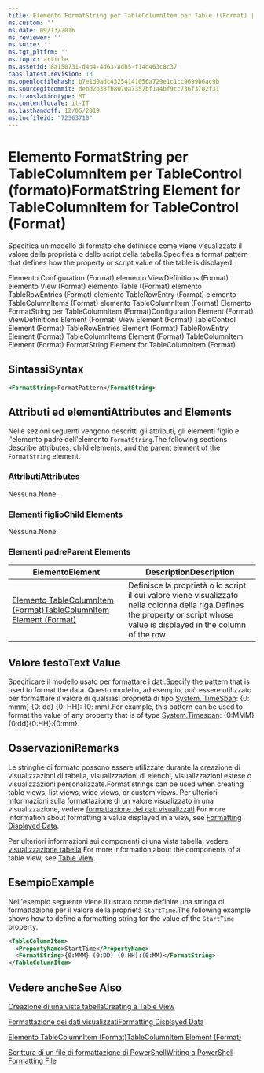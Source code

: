 ```yaml
---
title: Elemento FormatString per TableColumnItem per Table ((Format) | Microsoft Docs
ms.custom: ''
ms.date: 09/13/2016
ms.reviewer: ''
ms.suite: ''
ms.tgt_pltfrm: ''
ms.topic: article
ms.assetid: 8a150731-d4b4-4d63-8db5-f14d463c8c37
caps.latest.revision: 13
ms.openlocfilehash: b7e1d0adc43254141056a729e1c1cc9699b6ac9b
ms.sourcegitcommit: debd2b38fb8070a7357bf1a4bf9cc736f3702f31
ms.translationtype: MT
ms.contentlocale: it-IT
ms.lasthandoff: 12/05/2019
ms.locfileid: "72363710"
---
```

# <a name="formatstring-element-for-tablecolumnitem-for-tablecontrol-format"></a><span data-ttu-id="f5ac7-102">Elemento FormatString per TableColumnItem per TableControl (formato)</span><span class="sxs-lookup"><span data-stu-id="f5ac7-102">FormatString Element for TableColumnItem for TableControl (Format)</span></span>

<span data-ttu-id="f5ac7-103">Specifica un modello di formato che definisce come viene visualizzato il valore della proprietà o dello script della tabella.</span><span class="sxs-lookup"><span data-stu-id="f5ac7-103">Specifies a format pattern that defines how the property or script value of the table is displayed.</span></span>

<span data-ttu-id="f5ac7-104">Elemento Configuration (Format) elemento ViewDefinitions (Format) elemento View (Format) elemento Table ((Format) elemento TableRowEntries (Format) elemento TableRowEntry (Format) elemento TableColumnItems (Format) elemento TableColumnItem (Format) Elemento FormatString per TableColumnItem (Format)</span><span class="sxs-lookup"><span data-stu-id="f5ac7-104">Configuration Element (Format) ViewDefinitions Element (Format) View Element (Format) TableControl Element (Format) TableRowEntries Element (Format) TableRowEntry Element (Format) TableColumnItems Element (Format) TableColumnItem Element (Format) FormatString Element for TableColumnItem (Format)</span></span>

## <a name="syntax"></a><span data-ttu-id="f5ac7-105">Sintassi</span><span class="sxs-lookup"><span data-stu-id="f5ac7-105">Syntax</span></span>

```xml
<FormatString>FormatPattern</FormatString>
```

## <a name="attributes-and-elements"></a><span data-ttu-id="f5ac7-106">Attributi ed elementi</span><span class="sxs-lookup"><span data-stu-id="f5ac7-106">Attributes and Elements</span></span>

<span data-ttu-id="f5ac7-107">Nelle sezioni seguenti vengono descritti gli attributi, gli elementi figlio e l'elemento padre dell'elemento `FormatString`.</span><span class="sxs-lookup"><span data-stu-id="f5ac7-107">The following sections describe attributes, child elements, and the parent element of the `FormatString` element.</span></span>

### <a name="attributes"></a><span data-ttu-id="f5ac7-108">Attributi</span><span class="sxs-lookup"><span data-stu-id="f5ac7-108">Attributes</span></span>

<span data-ttu-id="f5ac7-109">Nessuna.</span><span class="sxs-lookup"><span data-stu-id="f5ac7-109">None.</span></span>

### <a name="child-elements"></a><span data-ttu-id="f5ac7-110">Elementi figlio</span><span class="sxs-lookup"><span data-stu-id="f5ac7-110">Child Elements</span></span>

<span data-ttu-id="f5ac7-111">Nessuna.</span><span class="sxs-lookup"><span data-stu-id="f5ac7-111">None.</span></span>

### <a name="parent-elements"></a><span data-ttu-id="f5ac7-112">Elementi padre</span><span class="sxs-lookup"><span data-stu-id="f5ac7-112">Parent Elements</span></span>

|<span data-ttu-id="f5ac7-113">Elemento</span><span class="sxs-lookup"><span data-stu-id="f5ac7-113">Element</span></span>|<span data-ttu-id="f5ac7-114">Description</span><span class="sxs-lookup"><span data-stu-id="f5ac7-114">Description</span></span>|
|-------------|-----------------|
|[<span data-ttu-id="f5ac7-115">Elemento TableColumnItem (Format)</span><span class="sxs-lookup"><span data-stu-id="f5ac7-115">TableColumnItem Element (Format)</span></span>](./tablecolumnitem-element-for-tablecolumnitems-for-tablecontrol-format.md)|<span data-ttu-id="f5ac7-116">Definisce la proprietà o lo script il cui valore viene visualizzato nella colonna della riga.</span><span class="sxs-lookup"><span data-stu-id="f5ac7-116">Defines the property or script whose value is displayed in the column of the row.</span></span>|

## <a name="text-value"></a><span data-ttu-id="f5ac7-117">Valore testo</span><span class="sxs-lookup"><span data-stu-id="f5ac7-117">Text Value</span></span>

<span data-ttu-id="f5ac7-118">Specificare il modello usato per formattare i dati.</span><span class="sxs-lookup"><span data-stu-id="f5ac7-118">Specify the pattern that is used to format the data.</span></span> <span data-ttu-id="f5ac7-119">Questo modello, ad esempio, può essere utilizzato per formattare il valore di qualsiasi proprietà di tipo [System. TimeSpan](/dotnet/api/System.TimeSpan): {0: mmm} {0: dd} {0: HH}: {0: mm}.</span><span class="sxs-lookup"><span data-stu-id="f5ac7-119">For example, this pattern can be used to format the value of any property that is of type [System.Timespan](/dotnet/api/System.TimeSpan): {0:MMM}{0:dd}{0:HH}:{0:mm}.</span></span>

## <a name="remarks"></a><span data-ttu-id="f5ac7-120">Osservazioni</span><span class="sxs-lookup"><span data-stu-id="f5ac7-120">Remarks</span></span>

<span data-ttu-id="f5ac7-121">Le stringhe di formato possono essere utilizzate durante la creazione di visualizzazioni di tabella, visualizzazioni di elenchi, visualizzazioni estese o visualizzazioni personalizzate.</span><span class="sxs-lookup"><span data-stu-id="f5ac7-121">Format strings can be used when creating table views, list views, wide views, or custom views.</span></span> <span data-ttu-id="f5ac7-122">Per ulteriori informazioni sulla formattazione di un valore visualizzato in una visualizzazione, vedere [formattazione dei dati visualizzati](./formatting-displayed-data.md).</span><span class="sxs-lookup"><span data-stu-id="f5ac7-122">For more information about formatting a value displayed in a view, see [Formatting Displayed Data](./formatting-displayed-data.md).</span></span>

<span data-ttu-id="f5ac7-123">Per ulteriori informazioni sui componenti di una vista tabella, vedere [visualizzazione tabella](./creating-a-table-view.md).</span><span class="sxs-lookup"><span data-stu-id="f5ac7-123">For more information about the components of a table view, see [Table View](./creating-a-table-view.md).</span></span>

## <a name="example"></a><span data-ttu-id="f5ac7-124">Esempio</span><span class="sxs-lookup"><span data-stu-id="f5ac7-124">Example</span></span>

<span data-ttu-id="f5ac7-125">Nell'esempio seguente viene illustrato come definire una stringa di formattazione per il valore della proprietà `StartTime`.</span><span class="sxs-lookup"><span data-stu-id="f5ac7-125">The following example shows how to define a formatting string for the value of the `StartTime` property.</span></span>

```xml
<TableColumnItem>
  <PropertyName>StartTime</PropertyName>
  <FormatString>{0:MMM} (0:DD) (0:HH):(0:MM)</FormatString>
</TableColumnItem>
```

## <a name="see-also"></a><span data-ttu-id="f5ac7-126">Vedere anche</span><span class="sxs-lookup"><span data-stu-id="f5ac7-126">See Also</span></span>

[<span data-ttu-id="f5ac7-127">Creazione di una vista tabella</span><span class="sxs-lookup"><span data-stu-id="f5ac7-127">Creating a Table View</span></span>](./creating-a-table-view.md)

[<span data-ttu-id="f5ac7-128">Formattazione dei dati visualizzati</span><span class="sxs-lookup"><span data-stu-id="f5ac7-128">Formatting Displayed Data</span></span>](./formatting-displayed-data.md)

[<span data-ttu-id="f5ac7-129">Elemento TableColumnItem (Format)</span><span class="sxs-lookup"><span data-stu-id="f5ac7-129">TableColumnItem Element (Format)</span></span>](./tablecolumnitem-element-for-tablecolumnitems-for-tablecontrol-format.md)

[<span data-ttu-id="f5ac7-130">Scrittura di un file di formattazione di PowerShell</span><span class="sxs-lookup"><span data-stu-id="f5ac7-130">Writing a PowerShell Formatting File</span></span>](./writing-a-powershell-formatting-file.md)
